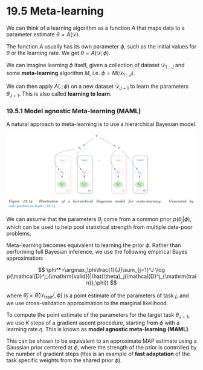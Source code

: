 # 19.5 Meta-learning

We can think of a learning algorithm as a function $A$ that maps data to a parameter estimate $\theta=A(\mathcal{D})$. 

The function $A$ usually has its own parameter $\phi$, such as the initial values for $\theta$ or the learning rate. We get $\theta=A(\mathcal{D};\phi)$.

We can imagine learning $\phi$ itself, given a collection of dataset $\mathcal{D}_{1:J}$ and some **meta-learning** algorithm $M$, i.e. $\phi=M(\mathcal{D}_{1:J})$.

We can then apply $A(.;\phi)$ on a new dataset $\mathcal{D}_{J+1}$ to learn the parameters $\theta_{J+1}$. This is also called **learning to learn**.

### 19.5.1 Model agnostic Meta-learning (MAML)

A natural approach to meta-learning is to use a hierarchical Bayesian model.

![Screen Shot 2023-10-30 at 19.11.31.png](./Screen_Shot_2023-10-30_at_19.11.31.png)

We can assume that the parameters $\theta_j$ come from a common prior $p(\theta_j|\phi)$, which can be used to help pool statistical strength from multiple data-poor problems.

Meta-learning becomes equivalent to learning the prior $\phi$. Rather than performing full Bayesian inference, we use the following empirical Bayes approximation:

$$
\phi^*=\argmax_\phi\frac{1}{J}\sum_{j=1}^J \log p(\mathcal{D}^j_{\mathrm{valid}}|\hat{\theta}_j(\mathcal{D}^j_{\mathrm{train}},\phi))
$$

where $\hat{\theta}_j=\hat{\theta}(\mathcal{D}^j_{\mathrm{train}},\phi)$ is a point estimate of the parameters of task $j$, and we use cross-validation approximation to the marginal likelihood.

To compute the point estimate of the parameters for the target task $\theta_{J+1}$, we use $K$ steps of a gradient ascent procedure, starting from $\phi$ with a learning rate $\eta$. This is known as **model agnostic meta-learning** **(MAML)**.

This can be shown to be equivalent to an approximate MAP estimate using a Gaussian prior centered at $\phi$, where the strength of the prior is controlled by the number of gradient steps (this is an example of **fast adaptation** of the task specific weights from the shared prior $\phi$).
